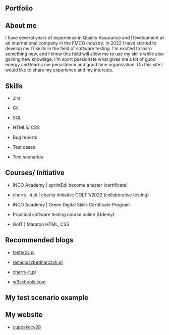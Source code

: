 ## Portfolio

## About me

I have several years of experience in Quality Assurance and Development at an international company in the FMCG industry.  In 2022 I have started to develop my IT skills in the field of software testing. I'm excited to learn something new, and I know this field  will allow me to use my skills while also gaining new knowlage. I'm sport passionate what gives me a lot of good energy and learns me persistence and good time organization. On this site I would like to share my experience and my interests.


## Skills

* Jira

* Git

* SQL

* HTML5/ CSS

* Bug reports

* Test cases

* Test scenarios


## Courses/ Initiative

* INCO Academy | sprintEd: become a tester (certificate) 

* cherry -it.pl | charity initiative COLT 1/2022 (collaborative testing)

* INCO Academy | Green Digital Skills Certificate Program 

* Practical software testing course online (Udemy)

* GoIT | Maraton HTML, CSS  




## Recommended blogs

* [testerzy.pl](http://testerzy.pl)

* [remigiuszbednarczyk.pl](https://remigiuszbednarczyk.pl)

* [cherry-it.pl](http://cherry-it.pl)

* [w3schools.com](https://www.w3schools.com/)


## My test scenario example

## My website

* [cupcakecv28](https://cupcakecv28.netlify.app/)

